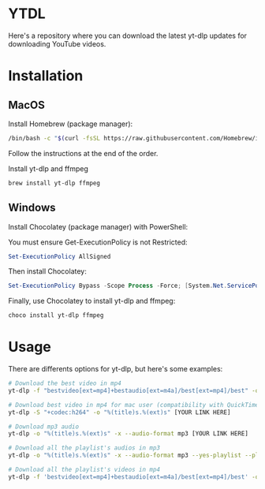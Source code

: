 # YTDL

Here's a repository where you can download the latest yt-dlp updates for downloading YouTube videos.

# Installation

## MacOS

Install Homebrew (package manager):
```bash
/bin/bash -c "$(curl -fsSL https://raw.githubusercontent.com/Homebrew/install/HEAD/install.sh)"
```
Follow the instructions at the end of the order.

Install yt-dlp and ffmpeg
```bash
brew install yt-dlp ffmpeg
```

## Windows

Install Chocolatey (package manager) with PowerShell:

You must ensure Get-ExecutionPolicy is not Restricted:
```powershell
Set-ExecutionPolicy AllSigned
```

Then install Chocolatey:
```powershell
Set-ExecutionPolicy Bypass -Scope Process -Force; [System.Net.ServicePointManager]::SecurityProtocol = [System.Net.ServicePointManager]::SecurityProtocol -bor 3072; iex ((New-Object System.Net.WebClient).DownloadString('https://community.chocolatey.org/install.ps1'))
```

Finally, use Chocolatey to install yt-dlp and ffmpeg:
```powershell
choco install yt-dlp ffmpeg
```

# Usage

There are differents options for yt-dlp, but here's some examples:
```bash
# Download the best video in mp4
yt-dlp -f "bestvideo[ext=mp4]+bestaudio[ext=m4a]/best[ext=mp4]/best" -o "%(title)s.%(ext)s" [YOUR LINK HERE]

# Download best video in mp4 for mac user (compatibility with QuickTime Player)
yt-dlp -S "+codec:h264" -o "%(title)s.%(ext)s" [YOUR LINK HERE]

# Download mp3 audio
yt-dlp -o "%(title)s.%(ext)s" -x --audio-format mp3 [YOUR LINK HERE]

# Download all the playlist's audios in mp3
yt-dlp -o "%(title)s.%(ext)s" -x --audio-format mp3 --yes-playlist --playlist-items [NUMBER IN PLAYLIST] [YOUR LINK HERE]

# Download all the playlist's videos in mp4
yt-dlp -f 'bestvideo[ext=mp4]+bestaudio[ext=m4a]/best[ext=mp4]/best' -o "%(title)s.%(ext)s" --yes-playlist --playlist-items [NUMBER IN PLAYLIST] [YOUR LINK HERE]
```
